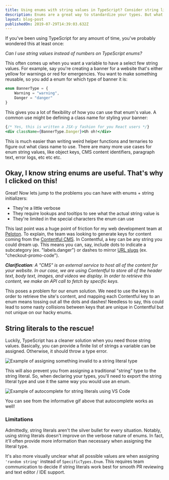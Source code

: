 ```yaml
---
title: Using enums with string values in TypeScript? Consider string literals instead!
description: Enums are a great way to standardize your types. But what if you want string values too?
layout: blog-post
publishedOn: 2019-07-29T14:39:03.632Z
---
```


If you've been using TypeScript for any amount of time, you've probably wondered this at least once:

*Can I use string values instead of numbers on TypeScript enums?*

This often comes up when you want a variable to have a select few string values. For example, say you're creating a banner for a website that's either yellow for warnings or red for emergencies. You want to make something reusable, so you add a enum for which type of banner it is:

```typescript
enum BannerType = {
    Warning = "warning",
    Danger = "danger"
}
```

This gives you a lot of flexibility of how you can use that enum's value. A common use might be defining a class name for styling your banner:

```jsx
{/* Yes, this is written a JSX-y fashion for you React users */}
<div className={BannerType.Danger}>Uh oh!</div>
```

This is much easier than writing weird helper functions and ternaries to figure out what class name to use. There are many more use cases for enum string values, like object keys, CMS content identifiers, paragraph text, error logs, etc etc etc.

## Okay, I know string enums are useful. That's why I clicked on this!

Great! Now lets jump to the problems you can have with enums + string initializers:

- They're a little verbose
- They require lookups and tooltips to see what the actual string value is
- They're limited in the special characters the enum can use

This last point was a huge point of friction for my web development team at [Peloton](https://onepeloton.com). To explain, the team was looking to generate keys for content coming from the [Contentful CMS](https://www.contentful.com/). In Contentful, a key can be any string you could dream up. This means you can, say, include dots to indicate a subcategory (ex. "labels.danger") or dashes to mirror [URL slugs](https://prettylinks.com/2018/03/url-slugs/) (ex. "checkout-promo-code").

_**Clarification**: A "CMS" is an external service to host all of the content for your website. In our case, we are using Contentful to store all of the header text, body text, images, and videos we display. In order to retrieve this content, we make an API call to fetch by specific keys._

This poses a problem for our enum solution. We need to use the keys in order to retrieve the site's content, and mapping each Contentful key to an enum means tossing out all the dots and dashes! Needless to say, this could lead to some nasty collisions between keys that are unique in Contentful but not unique on our hacky enums.

## String literals to the rescue!

Luckily, TypeScript has a cleaner solution when you need those string values. Basically, you can provide a finite list of strings a variable can be assigned. Otherwise, it should throw a type error.

![Example of assigning something invalid to a string literal type](https://thepracticaldev.s3.amazonaws.com/i/vg17yj980e8yzi3s3ihj.gif)

This will also prevent you from assigning a traditional "string" type to the string literal. So, when declaring your types, you'll need to export the string literal type and use it the same way you would use an enum.

![Example of autocomplete for string literals using VS Code](https://thepracticaldev.s3.amazonaws.com/i/4l8srodbtpwfn88dp22d.gif)

You can see from the informative gif above that autocomplete works as well!

### Limitations

Admittedly, string literals aren't the silver bullet for every situation. Notably, using string literals doesn't improve on the verbose nature of enums. In fact, it'll often provide more information than necessary when assigning the literal type.

It's also more visually unclear what all possible values are when assigning `'random string'` instead of `SpecificTypes.Enum`. This requires team communication to decide if string literals work best for smooth PR reviewing and text editor / IDE support.
